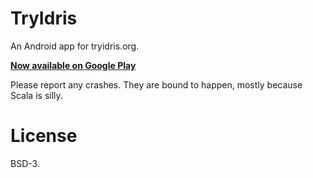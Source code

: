 # TryIdris

An Android app for tryidris.org.

**[Now available on Google Play](https://play.google.com/store/apps/details?id=me.elrod.tryidrisapp)**

Please report any crashes. They are bound to happen, mostly because Scala is silly.

# License

BSD-3.

